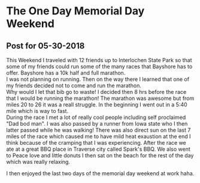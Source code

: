 # The One Day Memorial Day Weekend
## Post for 05-30-2018
This Weekend I traveled with 12 friends up to Interlochen State Park so that some of my friends could run some of the many races that Bayshore has to offer.
Bayshore has a 10k half and full marathon.  
I was not planning on running.
Then on the way there I learned that one of my friends decided not to come and run the marathon.  
Why would I let that bib go to waste!
I decided then 8 hrs before the race that I would be running the marathon!
The marathon was awesome but from miles 20 to 26 it was a reall struggle.
In the beginning I went out in a 5:40 mile which is way to fast.  
During the race I met a lot of really cool people including self proclaimed "Dad bod man".  I was also passed by a runner from Iowa state who I then latter passed while he was walking!
There was also direct sun on the last 7 miles of the race which caused me to have mild heat exaustion at the end I think because of the cramping that I was experiencing.
After the race we ate at a great BBQ place in Traverse city called Spark's BBQ.
We also went to Peace love and little donuts
I then sat on the beach for the rest of the day which was really relaxing.

I then enjoyed the last two days of the memorial day weekend at work haha.
